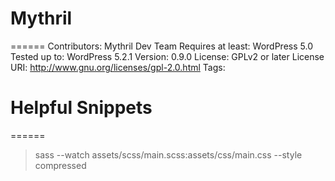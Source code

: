 # Mythril
======
Contributors: Mythril Dev Team
Requires at least: WordPress 5.0
Tested up to: WordPress 5.2.1
Version: 0.9.0
License: GPLv2 or later
License URI: http://www.gnu.org/licenses/gpl-2.0.html
Tags: 

# Helpful Snippets
======
> sass --watch assets/scss/main.scss:assets/css/main.css --style compressed
